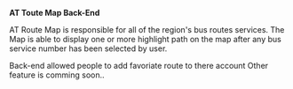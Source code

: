 **AT Toute Map Back-End**

AT Route Map is responsible for all of the region's bus routes services. The Map is
able to display one or more highlight path on the map after any bus service number has
been selected by user.

Back-end allowed people to add favoriate route to there account
Other feature is comming soon..
